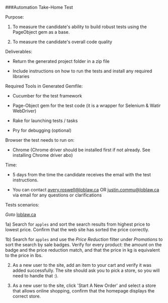 ###Automation Take-Home Test

Purpose:

1. To measure the candidate's ability to build robust tests using the PageObject gem as a base.

2. To measure the candidate's overall code quality


Deliverables:

* Return the generated project folder in a zip file

* Include instructions on how to run the tests and install any required libraries


Required Tools in Generated Gemfile:

* Cucumber for the test framework

* Page-Object gem for the test code (it is a wrapper for Selenium & Watir WebDriver)

* Rake for launching tests / tasks

* Pry for debugging (optional)


Browser the test needs to run on:

* Chrome (Chrome driver should be installed first if not already. See installing Chrome driver abo)


Time:

* 5 days from the time the candidate receives the email with the test instructions.

* You can contact avery.roswell@loblaw.ca OR justin.commu@loblaw.ca via email for any questions or clarifications



Tests scenarios:

_Goto_ [loblaw.ca](https://www.loblaws.ca/)

1a) Search for `apples` and sort the search results from highest price to lowest price. Confirm that the web site has sorted the price correctly.

1b) Search for `apples` and use the _Price Reduction_ filter under _Promotions_ to sort the search by sale badges. Verify for every product: the amount on the badge and the price reduction match, and that the price in kg is equivalent to the price in lbs.

2) As a new user to the site, add an item to your cart and verify it was added successfully. The site should ask you to pick a store, so you will need to handle that :).

3) As a new user to the site, click 'Start A New Order' and select a store that allows online shopping, confirm that the homepage displays the correct store.
